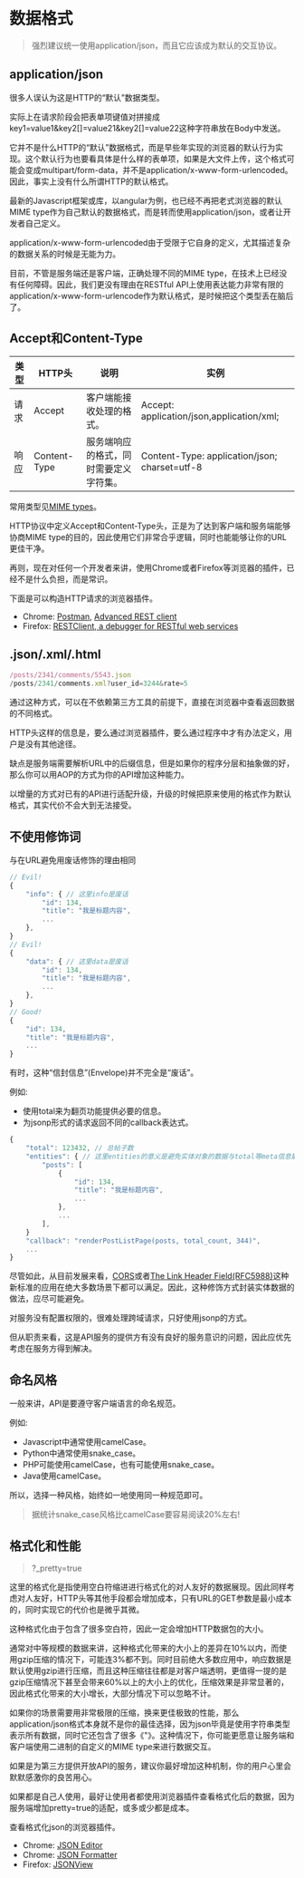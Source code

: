 # 数据格式
>强烈建议统一使用application/json，而且它应该成为默认的交互协议。

<a name="application-json"></a>
## application/json

很多人误认为这是HTTP的“默认”数据类型。

实际上在请求阶段会把表单项键值对拼接成key1=value1&key2[]=value21&key2[]=value22这种字符串放在Body中发送。

它并不是什么HTTP的“默认”数据格式，而是早些年实现的浏览器的默认行为实现。这个默认行为也要看具体是什么样的表单项，如果是大文件上传，这个格式可能会变成multipart/form-data，并不是application/x-www-form-urlencoded。因此，事实上没有什么所谓HTTP的默认格式。

最新的Javascript框架或库，以angular为例，也已经不再把老式浏览器的默认MIME type作为自己默认的数据格式，而是转而使用application/json，或者让开发者自己定义。

application/x-www-form-urlencoded由于受限于它自身的定义，尤其描述复杂的数据关系的时候是无能为力。

目前，不管是服务端还是客户端，正确处理不同的MIME type，在技术上已经没有任何障碍。因此，我们更没有理由在RESTful API上使用表达能力非常有限的application/x-www-form-urlencode作为默认格式，是时候把这个类型丢在脑后了。


<a name="headers-for-content-type"></a>
## Accept和Content-Type

| 类型 | HTTP头 | 说明 | 实例 |
| --- | --- | --- | --- |
| 请求 | Accept | 客户端能接收处理的格式。 | Accept: application/json,application/xml; |
| 响应 | Content-Type | 服务端响应的格式，同时需要定义字符集。 | Content-Type: application/json; charset=utf-8 |

常用类型见[MIME types](https://developer.mozilla.org/en-US/docs/Web/HTTP/Basics_of_HTTP/MIME_types)。

HTTP协议中定义Accept和Content-Type头，正是为了达到客户端和服务端能够协商MIME type的目的，因此使用它们非常合乎逻辑，同时也能能够让你的URL更佳干净。

再则，现在对任何一个开发者来讲，使用Chrome或者Firefox等浏览器的插件，已经不是什么负担，而是常识。

下面是可以构造HTTP请求的浏览器插件。

- Chrome: [Postman](https://chrome.google.com/webstore/detail/postman/fhbjgbiflinjbdggehcddcbncdddomop?utm_source=chrome-ntp-icon), [Advanced REST client](https://chrome.google.com/webstore/detail/advanced-rest-client/bljmokabgbdkoefbmccaeficehkmlnao)
- Firefox: [RESTClient, a debugger for RESTful web services](https://addons.mozilla.org/en-US/firefox/addon/restclient/)

<a name="file-ext-in-url"></a>
## .json/.xml/.html

```javascript
/posts/2341/comments/5543.json
/posts/2341/comments.xml?user_id=3244&rate=5
```

通过这种方式，可以在不依赖第三方工具的前提下，直接在浏览器中查看返回数据的不同格式。

HTTP头这样的信息是，要么通过浏览器插件，要么通过程序中才有办法定义，用户是没有其他途径。

缺点是服务端需要解析URL中的后缀信息，但是如果你的程序分层和抽象做的好，那么你可以用AOP的方式为你的API增加这种能力。

以增量的方式对已有的API进行适配升级，升级的时候把原来使用的格式作为默认格式，其实代价不会大到无法接受。


<a name="no-noun-modifiers"></a>
## 不使用修饰词

与在URL避免用废话修饰的理由相同

```javascript
// Evil!
{
    "info": { // 这里info是废话
        "id": 134,
        "title": "我是标题内容",
        ...
    },
}
// Evil!
{
    "data": { // 这里data是废话
        "id": 134,
        "title": "我是标题内容",
        ...
    },
}
// Good!
{
    "id": 134,
    "title": "我是标题内容",
    ...
}
```

有时，这种“信封信息”(Envelope)并不完全是“废话”。

例如:
- 使用total来为翻页功能提供必要的信息。
- 为jsonp形式的请求返回不同的callback表达式。
```javascript
{
    "total": 123432, // 总帖子数
    "entities": { // 这里entities的意义是避免实体对象的数据与total等meta信息散列在同一级
        "posts": [
            {
                "id": 134,
                "title": "我是标题内容",
                ...
            },
            ...
        ],
    }
    "callback": "renderPostListPage(posts, total_count, 344)",
    ...
}
```

尽管如此，从目前发展来看，[CORS](http://www.w3.org/TR/cors/)或者[The Link Header Field(RFC5988)](http://tools.ietf.org/html/rfc5988#page-6)这种新标准的应用在绝大多数场景下都可以满足。因此，这种修饰方式封装实体数据的做法，应尽可能避免。

对服务没有配置权限的，很难处理跨域请求，只好使用jsonp的方式。

但从职责来看，这是API服务的提供方有没有良好的服务意识的问题，因此应优先考虑在服务方得到解决。


<a name="naming"></a>
## 命名风格

一般来讲，API是要遵守客户端语言的命名规范。

例如:
- Javascript中通常使用camelCase。
- Python中通常使用snake_case。
- PHP可能使用camelCase，也有可能使用snake_case。
- Java使用camelCase。

所以，选择一种风格，始终如一地使用同一种规范即可。

>据统计snake_case风格比camelCase要容易阅读20%左右!


<a name="performance"></a>
## 格式化和性能

> ?_pretty=true

这里的格式化是指使用空白符缩进进行格式化的对人友好的数据展现。因此同样考虑对人友好，HTTP头等其他手段都会增加成本，只有URL的GET参数是最小成本的，同时实现它的代价也是微乎其微。

这种格式化由于包含了很多空白符，因此一定会增加HTTP数据包的大小。

通常对中等规模的数据来讲，这种格式化带来的大小上的差异在10%以内，而使用gzip压缩的情况下，可能连3%都不到。同时目前绝大多数应用中，响应数据是默认使用gzip进行压缩，而且这种压缩往往都是对客户端透明，更值得一提的是gzip压缩情况下甚至会带来60%以上的大小上的优化，压缩效果是非常显著的，因此格式化带来的大小增长，大部分情况下可以忽略不计。

如果你的场景需要用非常极限的压缩，换来更佳极致的性能，那么application/json格式本身就不是你的最佳选择，因为json毕竟是使用字符串类型表示所有数据，同时它还包含了很多《"》。这种情况下，你可能更愿意让服务端和客户端使用二进制的自定义的MIME type来进行数据交互。

如果是为第三方提供开放API的服务，建议你最好增加这种机制，你的用户心里会默默感激你的良苦用心。

如果都是自己人使用，最好让使用者都使用浏览器插件查看格式化后的数据，因为服务端增加pretty=true的适配，或多或少都是成本。

查看格式化json的浏览器插件。

- Chrome: [JSON Editor](https://chrome.google.com/webstore/detail/json-editor/lhkmoheomjbkfloacpgllgjcamhihfaj)
- Chrome: [JSON Formatter](https://chrome.google.com/webstore/detail/json-formatter/bcjindcccaagfpapjjmafapmmgkkhgoa)
- Firefox: [JSONView](https://addons.mozilla.org/en-us/firefox/addon/jsonview/)

